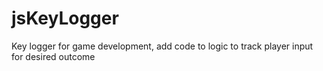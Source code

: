 # jsKeyLogger
Key logger for game development, add code to logic to track player input for desired outcome
